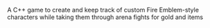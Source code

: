 A C++ game to create and keep track of custom Fire Emblem-style characters while taking them through arena fights for gold and items
